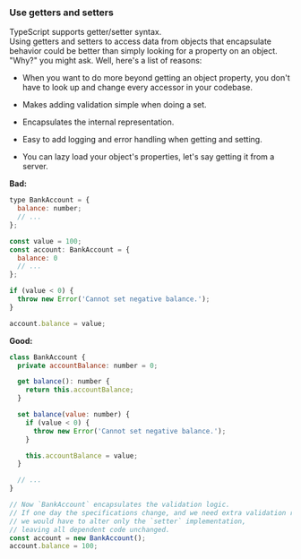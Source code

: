 ### Use getters and setters

TypeScript supports getter/setter syntax.  
Using getters and setters to access data from objects that encapsulate behavior could be better than simply looking for a property on an object.  
"Why?" you might ask. Well, here's a list of reasons:

-   When you want to do more beyond getting an object property, you don't have to look up and change every accessor in your codebase.
    
-   Makes adding validation simple when doing a set.
    
-   Encapsulates the internal representation.
    
-   Easy to add logging and error handling when getting and setting.
    
-   You can lazy load your object's properties, let's say getting it from a server.
    

**Bad:**

```js
type BankAccount = {
  balance: number;
  // ...
};

const value = 100;
const account: BankAccount = {
  balance: 0
  // ...
};

if (value < 0) {
  throw new Error('Cannot set negative balance.');
}

account.balance = value;
```

**Good:**

```js
class BankAccount {
  private accountBalance: number = 0;

  get balance(): number {
    return this.accountBalance;
  }

  set balance(value: number) {
    if (value < 0) {
      throw new Error('Cannot set negative balance.');
    }

    this.accountBalance = value;
  }

  // ...
}

// Now `BankAccount` encapsulates the validation logic.
// If one day the specifications change, and we need extra validation rule,
// we would have to alter only the `setter` implementation,
// leaving all dependent code unchanged.
const account = new BankAccount();
account.balance = 100;
```

